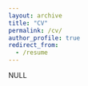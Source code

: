 ```yaml
---
layout: archive
title: "CV"
permalink: /cv/
author_profile: true
redirect_from:
  - /resume
---
```

NULL

